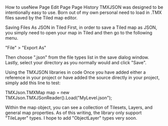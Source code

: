 How to useNew Page Edit Page Page History
TMXJSON was designed to be intentionally easy to use. Born out of my own personal need to load in .TMX files saved by the Tiled map editor.

Saving Files As JSON in Tiled
First, in order to save a Tiled map as JSON, you simply need to open your map in Tiled and then go to the following menu.

"File" > "Export As"

Then choose ".json" from the file types list in the save dialog window. Lastly, select your directory as you normally would and click "Save".

Using the TMXJSON libraries in code
Once you have added either a reference in your project or have added the source directly in your project, simply add this line to test:

TMXJson.TMXMap map = new TMXJson.TMXJSonReader().Load("MyLevel.json");

Within the map object, you can see a collection of Tilesets, Layers, and general map properties. As of this writing, the library only support "TileLayer" types. I hope to add "ObjectLayer" types very soon.
